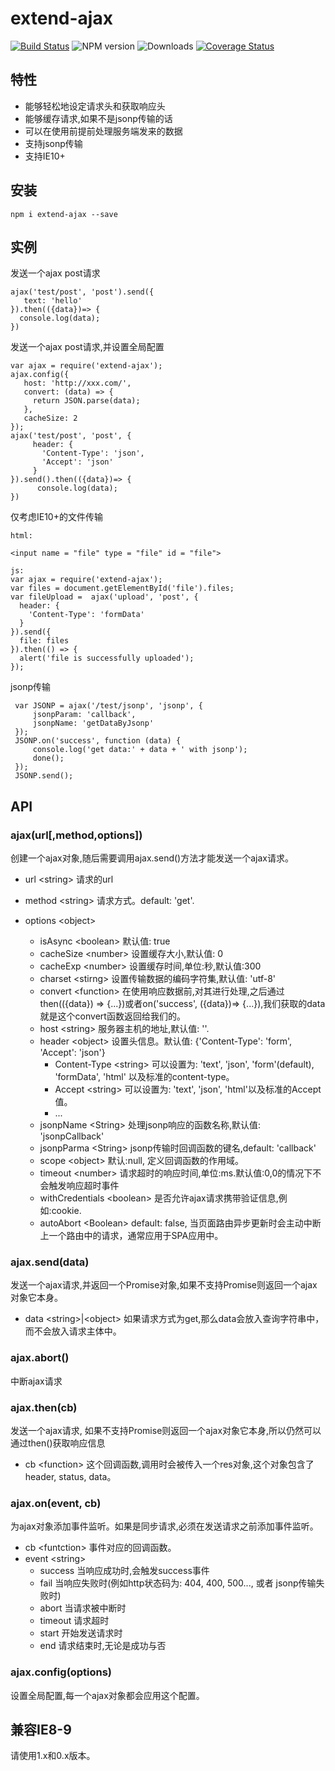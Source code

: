 # extend-ajax
[![Build Status](https://travis-ci.org/YuChenLi923/extend-ajax.svg?branch=master)](https://travis-ci.org/YuChenLi923/extend-ajax)
![NPM version](https://badge.fury.io/js/extend-ajax.svg)
![Downloads](http://img.shields.io/npm/dm/extend-ajax.svg?style=flat)
[![Coverage Status](https://coveralls.io/repos/github/YuChenLi923/extend-ajax/badge.svg?branch=master)](https://coveralls.io/github/YuChenLi923/extend-ajax?branch=master)


## 特性

- 能够轻松地设定请求头和获取响应头
- 能够缓存请求,如果不是jsonp传输的话
- 可以在使用前提前处理服务端发来的数据
- 支持jsonp传输
- 支持IE10+


## 安装

```
npm i extend-ajax --save
```

## 实例

发送一个ajax post请求

```
ajax('test/post', 'post').send({
   text: 'hello'
}).then(({data})=> {
  console.log(data);
})
```

发送一个ajax post请求,并设置全局配置

```
var ajax = require('extend-ajax');
ajax.config({
   host: 'http://xxx.com/',
   convert: (data) => {
     return JSON.parse(data);
   },
   cacheSize: 2
});
ajax('test/post', 'post', {
     header: {
       'Content-Type': 'json',
       'Accept': 'json'
     }
}).send().then(({data})=> {
      console.log(data);
})
```

仅考虑IE10+的文件传输
```
html:

<input name = "file" type = "file" id = "file">

js:
var ajax = require('extend-ajax');
var files = document.getElementById('file').files;
var fileUpload =  ajax('upload', 'post', {
  header: {
    'Content-Type': 'formData'
  }
}).send({
  file: files
}).then(() => {
  alert('file is successfully uploaded');
});

```

jsonp传输

```
 var JSONP = ajax('/test/jsonp', 'jsonp', {
     jsonpParam: 'callback',
     jsonpName: 'getDataByJsonp'
 });
 JSONP.on('success', function (data) {
     console.log('get data:' + data + ' with jsonp');
     done();
 });
 JSONP.send();
```

## API

### ajax(url[,method,options])

创建一个ajax对象,随后需要调用ajax.send()方法才能发送一个ajax请求。

- url \<string> 请求的url

- method \<string>  请求方式。default: 'get'.

- options \<object>

  - isAsync \<boolean> 默认值: true
  - cacheSize \<number> 设置缓存大小,默认值: 0
  - cacheExp \<number> 设置缓存时间,单位:秒,默认值:300
  - charset \<stirng> 设置传输数据的编码字符集,默认值: 'utf-8'
  - convert \<function>  在使用响应数据前,对其进行处理,之后通过then(({data}) => {...})或者on('success', ({data})=> {...}),我们获取的data就是这个convert函数返回给我们的。
  - host \<string> 服务器主机的地址,默认值: ''.
  - header \<object> 设置头信息。默认值: {'Content-Type': 'form', 'Accept': 'json'}
      - Content-Type \<string> 可以设置为: 'text', 'json', 'form'(default), 'formData', 'html' 以及标准的content-type。
      - Accept \<string> 可以设置为: 'text', 'json', 'html'以及标准的Accept值。
      - ...
  - jsonpName \<String>  处理jsonp响应的函数名称,默认值: 'jsonpCallback'
  - jsonpParma \<String> jsonp传输时回调函数的键名,default: 'callback'
  - scope \<object> 默认:null, 定义回调函数的作用域。
  - timeout \<number> 请求超时的响应时间,单位:ms.默认值:0,0的情况下不会触发响应超时事件
  - withCredentials \<boolean> 是否允许ajax请求携带验证信息,例如:cookie.
  - autoAbort \<Boolean> default: false, 当页面路由异步更新时会主动中断上一个路由中的请求，通常应用于SPA应用中。

### ajax.send(data)

发送一个ajax请求,并返回一个Promise对象,如果不支持Promise则返回一个ajax对象它本身。

- data \<string>|\<object>  如果请求方式为get,那么data会放入查询字符串中，而不会放入请求主体中。

### ajax.abort()

中断ajax请求

### ajax.then(cb)

发送一个ajax请求, 如果不支持Promise则返回一个ajax对象它本身,所以仍然可以通过then()获取响应信息

- cb \<function> 这个回调函数,调用时会被传入一个res对象,这个对象包含了header, status, data。

### ajax.on(event, cb)

为ajax对象添加事件监听。如果是同步请求,必须在发送请求之前添加事件监听。

- cb \<funtction>  事件对应的回调函数。
- event \<string>
  - success 当响应成功时,会触发success事件
  - fail  当响应失败时(例如http状态码为: 404, 400, 500..., 或者 jsonp传输失败时)
  - abort  当请求被中断时
  - timeout  请求超时
  - start 开始发送请求时
  - end 请求结束时,无论是成功与否

### ajax.config(options)

设置全局配置,每一个ajax对象都会应用这个配置。


## 兼容IE8-9

请使用1.x和0.x版本。
